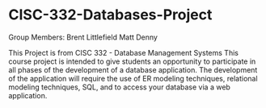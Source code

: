 # CISC-332-Databases-Project

Group Members:
Brent Littlefield
Matt Denny

This Project is from CISC 332 - Database Management Systems
This course project is intended to give students an opportunity to participate in all phases of the development of a database application. The development of the application will require the use of ER modeling techniques, relational modeling techniques, SQL, and to access your database via a web application.
